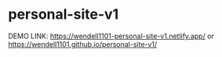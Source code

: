 # personal-site-v1

DEMO LINK: https://wendell1101-personal-site-v1.netlify.app/ or https://wendell1101.github.io/personal-site-v1/
